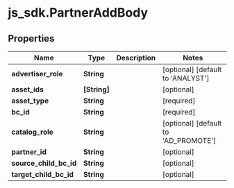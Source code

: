 # js_sdk.PartnerAddBody

## Properties
Name | Type | Description | Notes
------------ | ------------- | ------------- | -------------
**advertiser_role** | **String** |  | [optional] [default to &#x27;ANALYST&#x27;]
**asset_ids** | **[String]** |  | [optional] 
**asset_type** | **String** |  | [required] 
**bc_id** | **String** |  | [required] 
**catalog_role** | **String** |  | [optional] [default to &#x27;AD_PROMOTE&#x27;]
**partner_id** | **String** |  | [optional] 
**source_child_bc_id** | **String** |  | [optional] 
**target_child_bc_id** | **String** |  | [optional] 
